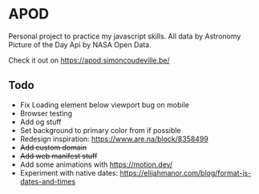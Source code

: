 # APOD

Personal project to practice my javascript skills. All data by Astronomy Picture of the Day Api by NASA Open Data.

Check it out on <https://apod.simoncoudeville.be/>

## Todo
* Fix Loading element below viewport bug on mobile
* Browser testing
* Add og stuff
* Set background to primary color from if possible
* Redesign inspiration: <https://www.are.na/block/8358499>
* ~~Add custom domain~~
* ~~Add web manifest stuff~~
* Add some animations with <https://motion.dev/>
* Experiment with native dates: <https://elijahmanor.com/blog/format-js-dates-and-times>
